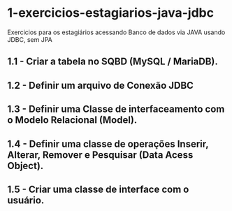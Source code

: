 1-exercicios-estagiarios-java-jdbc
==================================

Exercicios para os estagiários acessando Banco de dados via JAVA usando JDBC, sem JPA

## 1.1 - Criar a tabela no SQBD (MySQL / MariaDB).
## 1.2 - Definir um arquivo de Conexão JDBC
## 1.3 - Definir uma Classe de interfaceamento com o Modelo Relacional (Model).
## 1.4 - Definir uma classe de operações Inserir, Alterar, Remover e Pesquisar (Data Acess Object).
## 1.5 - Criar uma classe de interface com o usuário.
